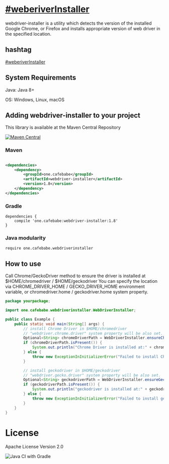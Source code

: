 # [&#35;weberiverInstaller](https://twitter.com/search?q=%23weberiverInstaller&src=typed_query&f=live)

webdriver-installer is a utility which detects the version of the installed Google Chrome, or Firefox and installs
appropriate version of web driver in the specified location.

## hashtag

[&#35;weberiverInstaller](https://twitter.com/intent/tweet?text=https://github.com/samuraism/webdriver-installer/+%23weberiverInstaller)

## System Requirements

Java: Java 8+

OS: Windows, Linux, macOS

## Adding webdriver-installer to your project

This library is available at the Maven Central Repository

[![Maven Central](https://maven-badges.herokuapp.com/maven-central/one.cafebabe/webdriver-installer/badge.svg)](https://maven-badges.herokuapp.com/maven-central/one.cafebabe/webdriver-installer)
### Maven

```xml

<dependencies>
    <dependency>
        <groupId>one.cafebabe</groupId>
        <artifactId>webdriver-installer</artifactId>
        <version>1.8</version>
    </dependency>
</dependencies>
```

### Gradle

```text
dependencies {
    compile 'one.cafebabe:webdriver-installer:1.8'
}
```

### Java modularity

```text
require one.cafebabe.webdriverinstaller
```

## How to use

Call Chrome/GeckoDriver method to ensure the driver is installed at $HOME/chromedriver / $HOME/geckodriver You can
specify the location via CHROME_DRIVER_HOME / GECKO_DRIVER_HOME environment variable, or chromedriver.home /
geckodriver.home system property.

```java
package yourpackage;

import one.cafebabe.webdriverinstaller.WebDriverInstaller;

public class Example {
    public static void main(String[] args) {
        // install Chrome Driver in $HOME/chromedriver
        // "webdriver.chrome.driver" system property will be also set.
        Optional<String> chromeDriverPath = WebDriverInstaller.ensureChromeDriverInstalled();
        if (chromeDriverPath.isPresent()) {
            System.out.println("Chrome Driver is installed at:" + chromeDriverPath.get());
        } else {
            throw new ExceptionInInitializerError("Failed to install Chrome Driver");
        }

        // install geckodriver in $HOME/geckodriver
        // "webdriver.gecko.driver" system property will be also set.
        Optional<String> geckodriverPath = WebDriverInstaller.ensureGeckoDriverInstalled();
        if (geckodriverPath.isPresent()) {
            System.out.println("geckodriver is installed at:" + geckodriverPath.get());
        } else {
            throw new ExceptionInInitializerError("Failed to install geckodriver");
        }
    }
}
```

# License

Apache License Version 2.0

![Java CI with Gradle](https://github.com/Samuraism/webdriver-installer/workflows/Java%20CI%20with%20Gradle/badge.svg)